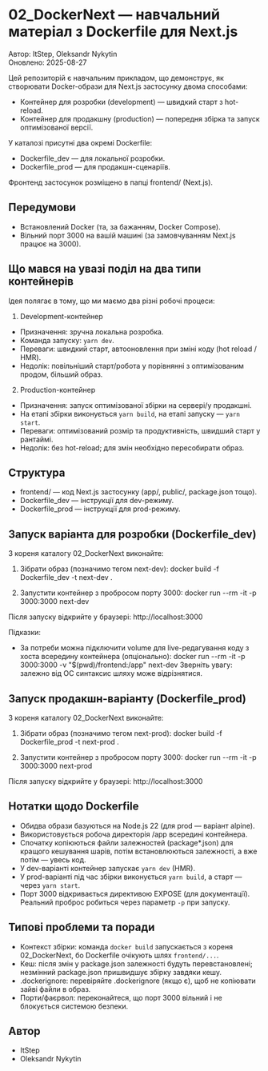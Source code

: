 # 02_DockerNext — навчальний матеріал з Dockerfile для Next.js

Автор: ItStep, Oleksandr Nykytin  
Оновлено: 2025-08-27

Цей репозиторій є навчальним прикладом, що демонструє, як створювати Docker-образи для Next.js застосунку двома способами:
- Контейнер для розробки (development) — швидкий старт з hot-reload.
- Контейнер для продакшну (production) — попередня збірка та запуск оптимізованої версії.

У каталозі присутні два окремі Dockerfile:
- Dockerfile_dev — для локальної розробки.
- Dockerfile_prod — для продакшн-сценаріїв.

Фронтенд застосунок розміщено в папці frontend/ (Next.js).

## Передумови
- Встановлений Docker (та, за бажанням, Docker Compose).
- Вільний порт 3000 на вашій машині (за замовчуванням Next.js працює на 3000).

## Що мався на увазі поділ на два типи контейнерів
Ідея полягає в тому, що ми маємо два різні робочі процеси:

1) Development-контейнер
- Призначення: зручна локальна розробка.
- Команда запуску: `yarn dev`.
- Переваги: швидкий старт, автооновлення при зміні коду (hot reload / HMR).
- Недолік: повільніший старт/робота у порівнянні з оптимізованим продом, більший образ.

2) Production-контейнер
- Призначення: запуск оптимізованої збірки на сервері/у продакшні.
- На етапі збірки виконується `yarn build`, на етапі запуску — `yarn start`.
- Переваги: оптимізований розмір та продуктивність, швидший старт у рантаймі.
- Недолік: без hot-reload; для змін необхідно пересобирати образ.

## Структура
- frontend/ — код Next.js застосунку (app/, public/, package.json тощо).
- Dockerfile_dev — інструкції для dev-режиму.
- Dockerfile_prod — інструкції для prod-режиму.

## Запуск варіанта для розробки (Dockerfile_dev)
З кореня каталогу 02_DockerNext виконайте:

1. Зібрати образ (позначимо тегом next-dev):
   docker build -f Dockerfile_dev -t next-dev .

2. Запустити контейнер з пробросом порту 3000:
   docker run --rm -it -p 3000:3000 next-dev

Після запуску відкрийте у браузері: http://localhost:3000

Підказки:
- За потреби можна підключити volume для live-редагування коду з хоста всередину контейнера (опціонально):
  docker run --rm -it -p 3000:3000 -v "$(pwd)/frontend:/app" next-dev
  Зверніть увагу: залежно від ОС синтаксис шляху може відрізнятися.

## Запуск продакшн-варіанту (Dockerfile_prod)
З кореня каталогу 02_DockerNext виконайте:

1. Зібрати образ (позначимо тегом next-prod):
   docker build -f Dockerfile_prod -t next-prod .

2. Запустити контейнер з пробросом порту 3000:
   docker run --rm -it -p 3000:3000 next-prod

Після запуску відкрийте у браузері: http://localhost:3000

## Нотатки щодо Dockerfile
- Обидва образи базуються на Node.js 22 (для prod — варіант alpine). 
- Використовується робоча директорія /app всередині контейнера.
- Спочатку копіюються файли залежностей (package*.json) для кращого кешування шарів, потім встановлюються залежності, а вже потім — увесь код.
- У dev-варіанті контейнер запускає `yarn dev` (HMR).
- У prod-варіанті під час збірки виконується `yarn build`, а старт — через `yarn start`.
- Порт 3000 відкривається директивою EXPOSE (для документації). Реальний проброс робиться через параметр `-p` при запуску.

## Типові проблеми та поради
- Контекст збірки: команда `docker build` запускається з кореня 02_DockerNext, бо Dockerfile очікують шлях `frontend/...`.
- Кеш: після змін у package.json залежності будуть перевстановлені; незмінний package.json пришвидшує збірку завдяки кешу.
- .dockerignore: перевіряйте .dockerignore (якщо є), щоб не копіювати зайві файли в образ.
- Порти/фаєрвол: переконайтеся, що порт 3000 вільний і не блокується системою безпеки.

## Автор
- ItStep
- Oleksandr Nykytin
